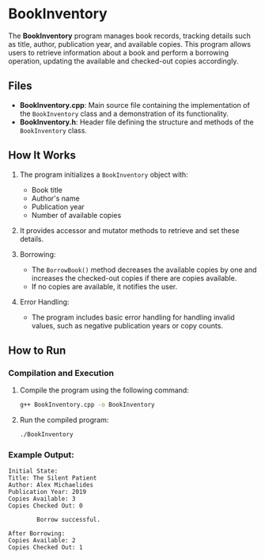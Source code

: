 # BookInventory

The **BookInventory** program manages book records, tracking details such as title, author, publication year, and available copies. This program allows users to retrieve information about a book and perform a borrowing operation, updating the available and checked-out copies accordingly.

## Files

- **BookInventory.cpp**: Main source file containing the implementation of the `BookInventory` class and a demonstration of its functionality.
- **BookInventory.h**: Header file defining the structure and methods of the `BookInventory` class.

## How It Works

1. The program initializes a `BookInventory` object with:
   - Book title
   - Author's name
   - Publication year
   - Number of available copies

2. It provides accessor and mutator methods to retrieve and set these details.

3. Borrowing:
   - The `BorrowBook()` method decreases the available copies by one and increases the checked-out copies if there are copies available. 
   - If no copies are available, it notifies the user.

4. Error Handling:
   - The program includes basic error handling for handling invalid values, such as negative publication years or copy counts.

## How to Run

### Compilation and Execution

1. Compile the program using the following command:

   ```bash
   g++ BookInventory.cpp -o BookInventory

2. Run the compiled program:
   ```bash
   ./BookInventory

### Example Output:
```
Initial State:
Title: The Silent Patient
Author: Alex Michaelides
Publication Year: 2019
Copies Available: 3
Copies Checked Out: 0

        Borrow successful.

After Borrowing:
Copies Available: 2
Copies Checked Out: 1
```
